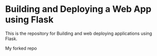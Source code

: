 # Building and Deploying a Web App using Flask
This is the repository for Building and web deploying applications using Flask.

My forked repo
